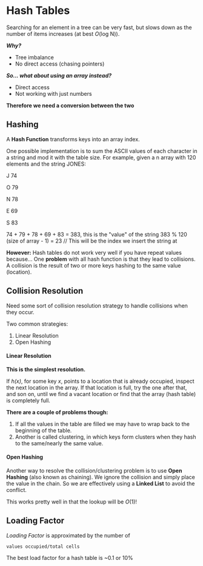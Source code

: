 # Hash Tables #
Searching for an element in a tree can be very fast, but slows down as the number of items increases (at best *O*(log N)).

_**Why?**_

* Tree imbalance
* No direct access (chasing pointers)

_**So... what about using an array instead?**_

* Direct access
* Not working with just numbers

**Therefore we need a conversion between the two**


## Hashing ##
A **Hash Function** transforms keys into an array index.

  One possible implementation is to sum the ASCII values of each character in a string and mod it with the table size. For example, given a n array with 120 elements and the string JONES:

  J 74

  O 79

  N 78

  E 69

  S 83

  74 + 79 + 78 + 69 + 83 = 383, this is the "value" of the string
  383 % 120 (size of array - 1) = 23 // This will be the index we insert the string at

**However:** Hash tables do not work very well if you have repeat values because...
One **problem** with all hash function is that they lead to collisions. A collision is the result of two or more keys hashing to the same value (location).

## Collision Resolution ##
Need some sort of collision resolution strategy to handle collisions when they occur.

Two common strategies:
1. Linear Resolution
2. Open Hashing

#### Linear Resolution ####
**This is the simplest resolution.**

If *h(x)*, for some key *x*, points to a location that is already occupied, inspect the next location in the array. If that location is full, try the one after that, and son on, until we find a vacant location or find that the array (hash table) is completely full.

**There are a couple of problems though:**
1. If all the values in the table are filled we may have to wrap back to the beginning of the table.
2. Another is called clustering, in which keys form clusters when they hash to the same/nearly the same value.

#### Open Hashing ####
Another way to resolve the collision/clustering problem is to use **Open Hashing** (also known as chaining). We ignore the collision and simply place the value in the chain. So we are effectively using a **Linked List** to avoid the conflict.

This works pretty well in that the lookup will be *O*(1)!


## Loading Factor ##
*Loading Factor* is approximated by the number of

    values occupied/total cells

The best load factor for a hash table is ~0.1 or 10%
